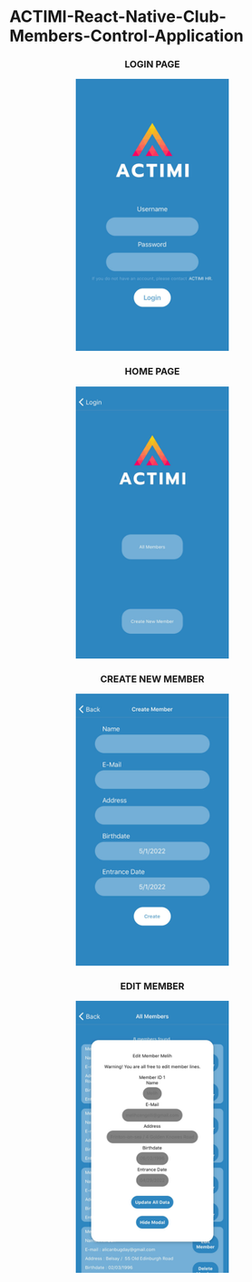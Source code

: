# ACTIMI-React-Native-Club-Members-Control-Application

<div align="center"><h3>LOGIN PAGE</h3></div>
<div align="center"><img src="assets/login.jpeg" alt="login" width="270" height="480"/></div>
<div align="center"><h3>HOME PAGE</h3></div>
<div align="center"><img src="assets/home.jpeg" alt="home" width="270" height="480"/></div>
<div align="center"><h3>CREATE NEW MEMBER</h3></div>
<div align="center"><img src="assets/createmember.jpeg" alt="createmember" width="270" height="480"/></div>
<div align="center"><h3>EDIT MEMBER</h3></div>
<div align="center"><img src="assets/editmember.jpeg" alt="editmember" width="270" height="480"/></div>
